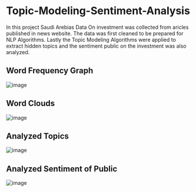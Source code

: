 # Topic-Modeling-Sentiment-Analysis
In this project Saudi Arebias Data On investment was collected from aricles published in news website. The data was first cleaned to be prepared for NLP Algorithms. Lastly the Topic Modeling Algorithms were applied to extract hidden topics and the sentiment public on the investment was also analyzed. 

<h2>Word Frequency Graph</h2>

![image](https://github.com/user-attachments/assets/dc928d23-e493-4d02-ba48-93a71ad69387)

<h2>Word Clouds</h2>

![image](https://github.com/user-attachments/assets/06d48dbc-58a0-4ff1-9f6b-e15b708e2bb5)

<h2>Analyzed Topics</h2>

![image](https://github.com/user-attachments/assets/427db145-398a-4838-bfcb-4128e5adc71d)

<h2>Analyzed Sentiment of Public</h2>

![image](https://github.com/user-attachments/assets/9dc986c2-8c16-45c2-8501-bbcb6076048c)
